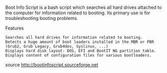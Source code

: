 Boot Info Script is a bash script which searches all hard drives attached to the computer for information related to booting. Its primary use is for troubleshooting booting problems. 


Features

    Searches all hard drives for information related to booting.
    Detects a huge amount of boot loaders installed in the MBR or PBR (Grub2, Grub Legacy, Grub4dos, Syslinux, ...)
    Displays hard disk layout: DOS, EFI and BootIT NG partition table.
    Displays content of configuration files for various bootloaders.

source ![]()http://bootinfoscript.sourceforge.net
